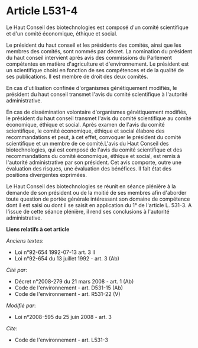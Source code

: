 # Article L531-4

Le Haut Conseil des biotechnologies est composé d'un comité scientifique et d'un comité économique, éthique et social. 

Le président du haut conseil et les présidents des comités, ainsi que les membres des comités, sont nommés par décret. La
nomination du président du haut conseil intervient après avis des commissions du Parlement compétentes en matière
d'agriculture et d'environnement. Le président est un scientifique choisi en fonction de ses compétences et de la qualité de
ses publications. Il est membre de droit des deux comités. 

En cas d'utilisation confinée d'organismes génétiquement modifiés, le président du haut conseil transmet l'avis du comité
scientifique à l'autorité administrative. 

En cas de dissémination volontaire d'organismes génétiquement modifiés, le président du haut conseil transmet l'avis du
comité scientifique au comité économique, éthique et social. Après examen de l'avis du comité scientifique, le comité
économique, éthique et social élabore des recommandations et peut, à cet effet, convoquer le président du comité scientifique
et un membre de ce comité.L'avis du Haut Conseil des biotechnologies, qui est composé de l'avis du comité scientifique et des
recommandations du comité économique, éthique et social, est remis à l'autorité administrative par son président. Cet avis
comporte, outre une évaluation des risques, une évaluation des bénéfices. Il fait état des positions divergentes exprimées. 

Le Haut Conseil des biotechnologies se réunit en séance plénière à la demande de son président ou de la moitié de ses membres
afin d'aborder toute question de portée générale intéressant son domaine de compétence dont il est saisi ou dont il se saisit
en application du 1° de l'article L. 531-3. A l'issue de cette séance plénière, il rend ses conclusions à l'autorité
administrative.

**Liens relatifs à cet article**

_Anciens textes_:

  - Loi n°92-654 1992-07-13 art. 3 II
  - Loi n°92-654 du 13 juillet 1992 - art. 3 (Ab)

_Cité par_:

  - Décret n°2008-279 du 21 mars 2008 - art. 1 (Ab)
  - Code de l'environnement - art. D531-15 (Ab)
  - Code de l'environnement - art. R531-22 (V)

_Modifié par_:

  - Loi n°2008-595 du 25 juin 2008 - art. 3

_Cite_:

  - Code de l'environnement - art. L531-3
